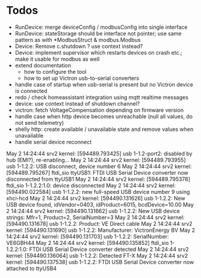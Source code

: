 # Todos
- RunDevice: merge deviceConfig / modbusConfig into single interface
- RunDevice: stateStorage should be interface not pointer; use same pattern as with *ModbusStruct & modbus.Modbus
- Device: Remove c.shutdown ? use context instead?
- Device: implement supervisor which restarts devices on crash etc.; make it usable for modbus as well 
- extend documentation
  - how to configure the tool
  - how to set up Victron usb-to-serial converters
- handle case of startup when usb-serial is present but no Victron device is connected
- redo / check homeassistant integration using mqtt realtime messages
- device: use context instead of shutdown channel?
- victron: fetch VoltageCompensation depending on firmware version
- handle case when http device becomes unreachable (null all values, do not send telemetry)
- shelly http: create available / unavailable state and remove values when unavailable
- handle serial device reconnect

May  2 14:24:44 srv2 kernel: [594489.793425] usb 1-1.2-port2: disabled by hub (EMI?), re-enabling...
May  2 14:24:44 srv2 kernel: [594489.793955] usb 1-1.2.2: USB disconnect, device number 6
May  2 14:24:44 srv2 kernel: [594489.795267] ftdi_sio ttyUSB1: FTDI USB Serial Device converter now disconnected from ttyUSB1
May  2 14:24:44 srv2 kernel: [594489.795378] ftdi_sio 1-1.2.2:1.0: device disconnected
May  2 14:24:44 srv2 kernel: [594490.022584] usb 1-1.2.2: new full-speed USB device number 9 using xhci-hcd
May  2 14:24:44 srv2 kernel: [594490.131626] usb 1-1.2.2: New USB device found, idVendor=0403, idProduct=6015, bcdDevice=10.00
May  2 14:24:44 srv2 kernel: [594490.131662] usb 1-1.2.2: New USB device strings: Mfr=1, Product=2, SerialNumber=3
May  2 14:24:44 srv2 kernel: [594490.131678] usb 1-1.2.2: Product: VE Direct cable
May  2 14:24:44 srv2 kernel: [594490.131690] usb 1-1.2.2: Manufacturer: VictronEnergy BV
May  2 14:24:44 srv2 kernel: [594490.131703] usb 1-1.2.2: SerialNumber: VE6GBH44
May  2 14:24:44 srv2 kernel: [594490.135852] ftdi_sio 1-1.2.2:1.0: FTDI USB Serial Device converter detected
May  2 14:24:44 srv2 kernel: [594490.136064] usb 1-1.2.2: Detected FT-X
May  2 14:24:44 srv2 kernel: [594490.137538] usb 1-1.2.2: FTDI USB Serial Device converter now attached to ttyUSB4